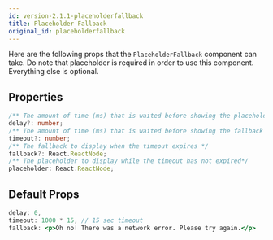 ```yaml
---
id: version-2.1.1-placeholderfallback
title: Placeholder Fallback
original_id: placeholderfallback
---
```


Here are the following props that the `PlaceholderFallback` component can take.
Do note that placeholder is required in order to use this component. Everything
else is optional.

##  Properties

```typescript
/** The amount of time (ms) that is waited before showing the placeholder */
delay?: number;
/** The amount of time (ms) that is waited before showing the fallback */
timeout?: number;
/** The fallback to display when the timeout expires */
fallback?: React.ReactNode;
/** The placeholder to display while the timeout has not expired*/
placeholder: React.ReactNode;
```

## Default Props

```jsx
delay: 0,
timeout: 1000 * 15, // 15 sec timeout
fallback: <p>Oh no! There was a network error. Please try again.</p>
```
